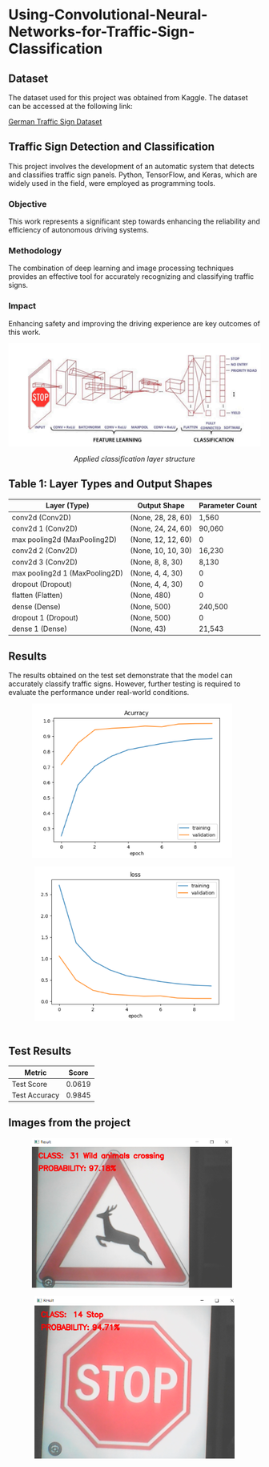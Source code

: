 # Using-Convolutional-Neural-Networks-for-Traffic-Sign-Classification
## Dataset

The dataset used for this project was obtained from Kaggle. The dataset can be accessed at the following link:

[German Traffic Sign Dataset]([kaggle.com/link/to/dataset](https://www.kaggle.com/datasets/harbhajansingh21/german-traffic-sign-dataset/code))

## Traffic Sign Detection and Classification

This project involves the development of an automatic system that detects and classifies traffic sign panels. Python, TensorFlow, and Keras, which are widely used in the field, were employed as programming tools.

### Objective
This work represents a significant step towards enhancing the reliability and efficiency of autonomous driving systems.

### Methodology
The combination of deep learning and image processing techniques provides an effective tool for accurately recognizing and classifying traffic signs.

### Impact
Enhancing safety and improving the driving experience are key outcomes of this work.

<div align="center">
  <img src="images/Resim52.PNG" alt="Example Image">
  <p><em>Applied classification layer structure</em></p>
</div>

## Table 1: Layer Types and Output Shapes

| Layer (Type)       | Output Shape    | Parameter Count |
|--------------------|-----------------|-----------------|
| conv2d (Conv2D)    | (None, 28, 28, 60) | 1,560           |
| conv2d 1 (Conv2D)  | (None, 24, 24, 60) | 90,060          |
| max pooling2d (MaxPooling2D) | (None, 12, 12, 60) | 0           |
| conv2d 2 (Conv2D)  | (None, 10, 10, 30) | 16,230          |
| conv2d 3 (Conv2D)  | (None, 8, 8, 30)   | 8,130           |
| max pooling2d 1 (MaxPooling2D) | (None, 4, 4, 30) | 0            |
| dropout (Dropout)  | (None, 4, 4, 30)   | 0               |
| flatten (Flatten)  | (None, 480)       | 0               |
| dense (Dense)      | (None, 500)       | 240,500         |
| dropout 1 (Dropout)| (None, 500)       | 0               |
| dense 1 (Dense)    | (None, 43)        | 21,543          |

## Results

The results obtained on the test set demonstrate that the model can accurately classify traffic signs. However, further testing is required to evaluate the performance under real-world conditions.
<div align="center">
  <div style="display: inline-block; margin-right: 10px;">
    <img src="images/Resim46.PNG" alt="Result1" width="400">
    <p><em></em></p>
  </div>
  <div style="display: inline-block;">
    <img src="images/Resim47.PNG" alt="Result2" width="400">
    <p><em></em></p>
  </div>
</div>

## Test Results

| Metric         | Score            |
|----------------|------------------|
| Test Score     | 0.0619           |
| Test Accuracy  | 0.9845           |

## Images from the project

<div align="center">
  <div style="display: inline-block; margin-right: 10px;">
    <img src="images/Resim51.PNG" alt="Result1" width="400">
    <p><em></em></p>
  </div>
  <div style="display: inline-block;">
    <img src="images/Resim50.PNG" alt="Result2" width="400">
    <p><em></em></p>
  </div>
</div>

